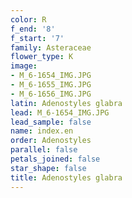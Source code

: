 ```yaml
---
color: R
f_end: '8'
f_start: '7'
family: Asteraceae
flower_type: K
image:
- M_6-1654_IMG.JPG
- M_6-1655_IMG.JPG
- M_6-1656_IMG.JPG
latin: Adenostyles glabra
lead: M_6-1654_IMG.JPG
lead_sample: false
name: index.en
order: Adenostyles
parallel: false
petals_joined: false
star_shape: false
title: Adenostyles glabra
---
```

